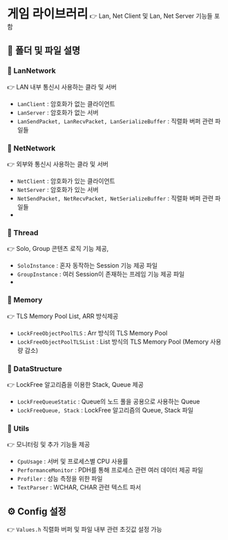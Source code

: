 <h1 style="display:inline">게임 라이브러리</h1> 👉 Lan, Net Client 및 Lan, Net Server 기능들 포함

## 📂 폴더 및 파일 설명
  ### 📄 LanNetwork 
 👉 LAN 내부 통신시 사용하는 클라 및 서버
- `LanClient` : 암호화가 없는 클라이언트
- `LanServer` : 암호화가 없는 서버
- `LanSendPacket, LanRecvPacket, LanSerializeBuffer` : 직렬화 버퍼 관련 파일들

### 📄 NetNetwork 
 👉 외부와 통신시 사용하는 클라 및 서버
- `NetClient` : 암호화가 있는 클라이언트
- `NetServer` : 암호화가 있는 서버
- `NetSendPacket, NetRecvPacket, NetSerializeBuffer` : 직렬화 버퍼 관련 파일들
- 
### 📄 Thread
 👉  Solo, Group 콘텐츠 로직 기능 제공, 
- `SoloInstance` : 혼자 동작하는 Session 기능 제공 파일
- `GroupInstance` : 여러 Session이 존재하는 프레임 기능 제공 파일
- 
### 📄 Memory
 👉  TLS Memory Pool List, ARR 방식제공
- `LockFreeObjectPoolTLS` : Arr 방식의 TLS Memory Pool
- `LockFreeObjectPoolTLSList` : List 방식의 TLS Memory Pool (Memory 사용량 감소)

### 📄 DataStructure
 👉  LockFree 알고리즘을 이용한 Stack, Queue 제공
- `LockFreeQueueStatic` : Queue의 노드 풀을 공용으로 사용하는 Queue
- `LockFreeQueue, Stack` : LockFree 알고리즘의 Queue, Stack 파일

### 📄 Utils
 👉  모니터링 및 추가 기능들 제공
- `CpuUsage` : 서버 및 프로세스별 CPU 사용률
- `PerformanceMonitor` : PDH를 통해 프로세스 관련 여러 데이터 제공 파일
- `Profiler` : 성능 측정을 위한 파일
- `TextParser` : WCHAR, CHAR 관련 텍스트 파서

## ⚙️ Config 설정
👉 `Values.h` 직렬화 버퍼 및 파일 내부 관련 초깃값 설정 가능

